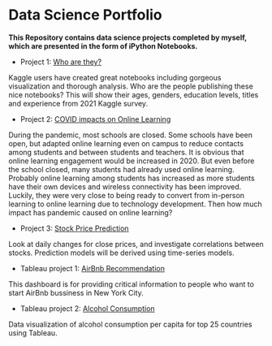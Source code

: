 # Data Science Portfolio

**This Repository contains data science projects completed by myself, which are presented in the form of iPython Notebooks.**


* Project 1: [Who are they?](https://github.com/hkim369/Kaggle-Survery/blob/main/age-gender-education-and-experience-5.ipynb)

Kaggle users have created great notebooks including gorgeous visualization and thorough analysis. Who are the people publishing these nice notebooks? This will show their ages, genders, education levels, titles and experience from 2021 Kaggle survey.

* Project 2: [COVID impacts on Online Learning](https://github.com/hkim369/Online-Learning/blob/main/trends-of-online-learning-2.ipynb)

During the pandemic, most schools are closed. Some schools have been open, but adapted online learning even on campus to reduce contacts among students and between students and teachers. It is obvious that online learning engagement would be increased in 2020. But even before the school closed, many students had already used online learning. Probably online learning among students has increased as more students have their own devices and wireless connectivity has been improved. Luckily, they were very close to being ready to convert from in-person learning to online learning due to technology development. Then how much impact has pandemic caused on online learning?

* Project 3: [Stock Price Prediction](https://github.com/hkim369/stock-price/blob/main/Stock_analysis.ipynb)

Look at daily changes for close prices, and investigate correlations between stocks. Prediction models will be derived using time-series models.

* Tableau project 1: [AirBnb Recommendation](https://public.tableau.com/app/profile/hayang.kim/viz/airbnb_dashboard_16674942278400/Airbnbdashboard)

This dashboard is for providing critical information to people who want to start AirBnb bussiness in New York City. 

* Tableau project 2: [Alcohol Consumption](https://github.com/hkim369/DataViz/tree/main)

Data visualization of alcohol consumption per capita for top 25 countries using Tableau.

